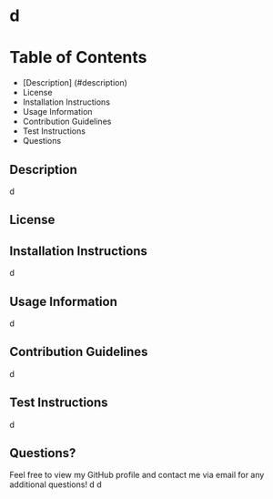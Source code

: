 
# d

# Table of Contents
* [Description] (#description)
* License
* Installation Instructions
* Usage Information
* Contribution Guidelines
* Test Instructions
* Questions
    
## Description
d

## License


## Installation Instructions
d

## Usage Information
d

## Contribution Guidelines
d

## Test Instructions
d

## Questions?
Feel free to view my GitHub profile and contact me via email for any additional questions!
d
d
    